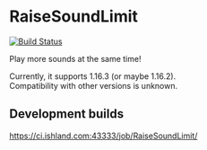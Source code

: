 # RaiseSoundLimit

[![Build Status](https://ci.ishland.com:43333/job/RaiseSoundLimit/badge/icon)](https://ci.ishland.com:43333/job/RaiseSoundLimit/)

Play more sounds at the same time!

Currently, it supports 1.16.3 (or maybe 1.16.2).  
Compatibility with other versions is unknown.

## Development builds
https://ci.ishland.com:43333/job/RaiseSoundLimit/


